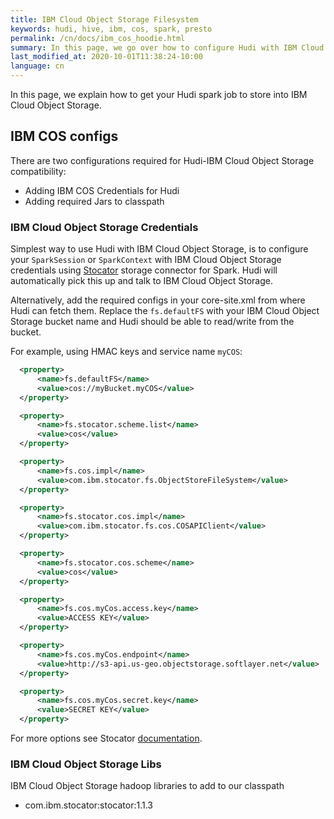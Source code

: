 ```yaml
---
title: IBM Cloud Object Storage Filesystem
keywords: hudi, hive, ibm, cos, spark, presto
permalink: /cn/docs/ibm_cos_hoodie.html
summary: In this page, we go over how to configure Hudi with IBM Cloud Object Storage filesystem.
last_modified_at: 2020-10-01T11:38:24-10:00
language: cn
---
```

In this page, we explain how to get your Hudi spark job to store into IBM Cloud Object Storage.

## IBM COS configs

There are two configurations required for Hudi-IBM Cloud Object Storage compatibility:

- Adding IBM COS Credentials for Hudi
- Adding required Jars to classpath

### IBM Cloud Object Storage Credentials

Simplest way to use Hudi with IBM Cloud Object Storage, is to configure your `SparkSession` or `SparkContext` with IBM Cloud Object Storage credentials using [Stocator](https://github.com/CODAIT/stocator) storage connector for Spark. Hudi will automatically pick this up and talk to IBM Cloud Object Storage.

Alternatively, add the required configs in your core-site.xml from where Hudi can fetch them. Replace the `fs.defaultFS` with your IBM Cloud Object Storage bucket name and Hudi should be able to read/write from the bucket.

For example, using HMAC keys and service name `myCOS`:
```xml
  <property>
      <name>fs.defaultFS</name>
      <value>cos://myBucket.myCOS</value>
  </property>

  <property>
	  <name>fs.stocator.scheme.list</name>
	  <value>cos</value>
  </property>

  <property>
	  <name>fs.cos.impl</name>
	  <value>com.ibm.stocator.fs.ObjectStoreFileSystem</value>
  </property>

  <property>
	  <name>fs.stocator.cos.impl</name>
	  <value>com.ibm.stocator.fs.cos.COSAPIClient</value>
  </property>

  <property>
	  <name>fs.stocator.cos.scheme</name>
	  <value>cos</value>
  </property>

  <property>
	  <name>fs.cos.myCos.access.key</name>
	  <value>ACCESS KEY</value>
  </property>

  <property>
	  <name>fs.cos.myCos.endpoint</name>
	  <value>http://s3-api.us-geo.objectstorage.softlayer.net</value>
  </property>

  <property>
	  <name>fs.cos.myCos.secret.key</name>
	  <value>SECRET KEY</value>
  </property>

```

For more options see Stocator [documentation](https://github.com/CODAIT/stocator/blob/master/README.md).

### IBM Cloud Object Storage Libs

IBM Cloud Object Storage hadoop libraries to add to our classpath

 - com.ibm.stocator:stocator:1.1.3
